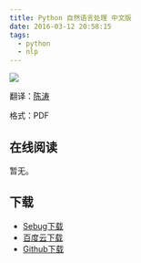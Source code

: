 ```yaml
---
title: Python 自然语言处理 中文版
date: 2016-03-12 20:58:15
tags:
  - python
  - nlp
---
```


![](https://img3.doubanio.com/lpic/s27313176.jpg)

翻译：[陈涛](http://weibo.com/chentao1999)

格式：PDF

<!--more-->

## 在线阅读 ##

暂无。

## 下载 ##

+ [Sebug下载](http://old.sebug.net/paper/books/python/PYTHON%E8%87%AA%E7%84%B6%E8%AF%AD%E8%A8%80%E5%A4%84%E7%90%86%E4%B8%AD%E6%96%87%E7%89%88.pdf)
+ [百度云下载](http://pan.baidu.com/s/1qW4pvnY)
+ [Github下载](https://cdn.jsdelivr.net/gh/it-ebooks/ebooks/PYTHON%E8%87%AA%E7%84%B6%E8%AF%AD%E8%A8%80%E5%A4%84%E7%90%86%E4%B8%AD%E6%96%87%E7%89%88.pdf)
